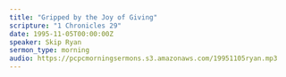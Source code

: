 ```yaml
---
title: "Gripped by the Joy of Giving"
scripture: "1 Chronicles 29"
date: 1995-11-05T00:00:00Z
speaker: Skip Ryan
sermon_type: morning
audio: https://pcpcmorningsermons.s3.amazonaws.com/19951105ryan.mp3 
---
```



